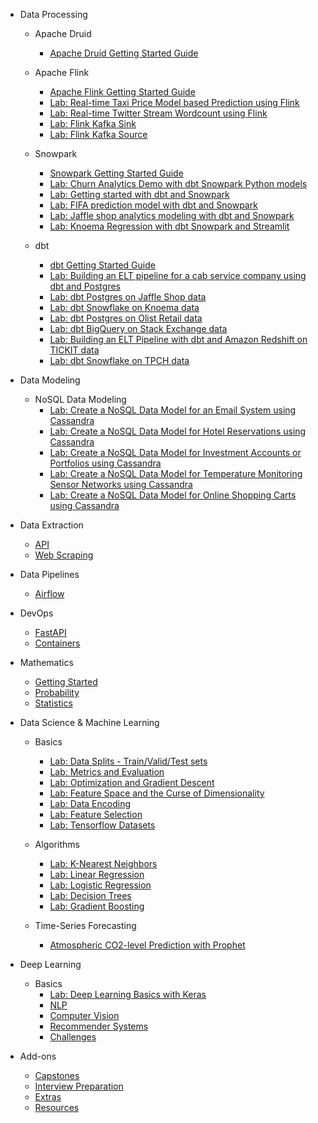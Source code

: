 
- Data Processing

  - Apache Druid
    - [Apache Druid Getting Started Guide](docs/03-processing/apache-druid.md)

  - Apache Flink
    - [Apache Flink Getting Started Guide](docs/03-processing/apache-flink.md)
    - [Lab: Real-time Taxi Price Model based Prediction using Flink](docs/03-processing/lab-flink-taxi-pricing/)
    - [Lab: Real-time Twitter Stream Wordcount using Flink](docs/03-processing/lab-flink-twitter-stream-processing/)
    - [Lab: Flink Kafka Sink](docs/03-processing/lab-flink-kafka-sink/)
    - [Lab: Flink Kafka Source](docs/03-processing/lab-flink-kafka-source/)

  - Snowpark
    - [Snowpark Getting Started Guide](docs/03-processing/lab-snowpark.md)
    - [Lab: Churn Analytics Demo with dbt Snowpark Python models](docs/03-processing/lab-snowpark-churnpark/)
    - [Lab: Getting started with dbt and Snowpark](docs/03-processing/lab-snowpark-dbtsnowpy/)
    - [Lab: FIFA prediction model with dbt and Snowpark](docs/03-processing/lab-snowpark-fifapark/)
    - [Lab: Jaffle shop analytics modeling with dbt and Snowpark](docs/03-processing/lab-snowpark-jafflepark/)
    - [Lab: Knoema Regression with dbt Snowpark and Streamlit](docs/03-processing/lab-snowpark-knoema-regression/)

  - dbt
    - [dbt Getting Started Guide](docs/03-processing/dbt.md)
    - [Lab: Building an ELT pipeline for a cab service company using dbt and Postgres](docs/03-processing/lab-dbt-nyctaxi/)
    - [Lab: dbt Postgres on Jaffle Shop data](docs/03-processing/lab-dbt-jaffle-shop/)
    - [Lab: dbt Snowflake on Knoema data](docs/03-processing/lab-dbt-knoema/)
    - [Lab: dbt Postgres on Olist Retail data](docs/03-processing/lab-dbt-olist/)
    - [Lab: dbt BigQuery on Stack Exchange data](docs/03-processing/lab-dbt-stackexchnge/)
    - [Lab: Building an ELT Pipeline with dbt and Amazon Redshift on TICKIT data](docs/03-processing/lab-dbt-tickit/)
    - [Lab: dbt Snowflake on TPCH data](docs/03-processing/lab-dbt-tpch/)

- Data Modeling

  - NoSQL Data Modeling
    - [Lab: Create a NoSQL Data Model for an Email System using Cassandra](docs/04-data-modeling/lab-cassandra-email-data-model/)
    - [Lab: Create a NoSQL Data Model for Hotel Reservations using Cassandra](docs/04-data-modeling/lab-cassandra-hotel-reservations/)
    - [Lab: Create a NoSQL Data Model for Investment Accounts or Portfolios using Cassandra](docs/04-data-modeling/lab-cassandra-investment-data-model/)
    - [Lab: Create a NoSQL Data Model for Temperature Monitoring Sensor Networks using Cassandra](docs/04-data-modeling/lab-cassandra-sensor-data-model/)
    - [Lab: Create a NoSQL Data Model for Online Shopping Carts using Cassandra](docs/04-data-modeling/lab-cassandra-shopping-cart-data-model/)

- Data Extraction

  - [API](docs/05-extraction/api/)
  - [Web Scraping](docs/05-extraction/webscraping/)

- Data Pipelines

  - [Airflow](docs/06-orchestration/airflow/)

- DevOps

  - [FastAPI](07-devops/fastapi/)
  - [Containers](07-devops/containers/)

- Mathematics

  - [Getting Started](docs/mathematics/)
  - [Probability](docs/mathematics/probability/)
  - [Statistics](docs/mathematics/statistics/)

- Data Science & Machine Learning

  - Basics
    - [Lab: Data Splits - Train/Valid/Test sets](https://nbviewer.org/gist/sparsh-ai/4eb2f3d2b4ce9643db8a319864fe9cb6)
    - [Lab: Metrics and Evaluation](https://nbviewer.org/gist/sparsh-ai/a2a8d441d00f1421e208fa88b879aab9)
    - [Lab: Optimization and Gradient Descent](https://nbviewer.org/github/sparsh-ai/notebooks/blob/main/Optimization_and_Gradient_Descent.ipynb)
    - [Lab: Feature Space and the Curse of Dimensionality](https://nbviewer.org/github/sparsh-ai/notebooks/blob/main/Feature_Space_and_the_Curse_of_Dimensionality.ipynb)
    - [Lab: Data Encoding](https://nbviewer.org/github/sparsh-ai/notebooks/blob/main/Data_Encoding.ipynb)
    - [Lab: Feature Selection](https://nbviewer.org/gist/sparsh-ai/0fe63e864eaa43d7085f2b29ff859f9a)
    - [Lab: Tensorflow Datasets](https://nbviewer.org/gist/sparsh-ai/bc7dcd94e30ccacc5934b2170d34fc2d)

  - Algorithms
    - [Lab: K-Nearest Neighbors](https://nbviewer.org/gist/sparsh-ai/98a7e2db1bb09d4d06fa809d3b977c3a)
    - [Lab: Linear Regression](https://nbviewer.org/gist/sparsh-ai/4f941d5523240a17354573438c45bf65)
    - [Lab: Logistic Regression](https://nbviewer.org/gist/sparsh-ai/0ea0ae3f6ef4dc283cc6412c96175672)
    - [Lab: Decision Trees](https://nbviewer.org/gist/sparsh-ai/d0ff7d95e5a8ffbe2e146328a5fa4133)
    - [Lab: Gradient Boosting](https://nbviewer.org/gist/sparsh-ai/3ddba63345c40a323021e04ea05def21)

  - Time-Series Forecasting
    - [Atmospheric CO2-level Prediction with Prophet](https://nbviewer.org/gist/sparsh-ai/2649176341669f493c9eeec6fb1aa7ba)

- Deep Learning

  - Basics
    - [Lab: Deep Learning Basics with Keras](https://nbviewer.org/github/sparsh-ai/notebooks/blob/main/deep-learning-basics-with-keras.ipynb)
    - [NLP](10-datascience/nlp/)
    - [Computer Vision](10-datascience/computer-vision/)
    - [Recommender Systems](10-datascience/recsys/)
    - [Challenges](10-datascience/challenges/)

- Add-ons

    - [Capstones](12-capstones/README.md)
    - [Interview Preparation](a1-interviewprep/)
    - [Extras](b3-misc/extras.md)
    - [Resources](b3-misc/resources.md)
